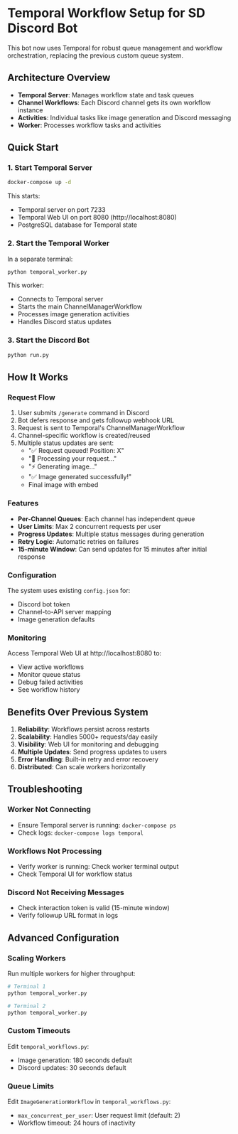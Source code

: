 # Temporal Workflow Setup for SD Discord Bot

This bot now uses Temporal for robust queue management and workflow orchestration, replacing the previous custom queue system.

## Architecture Overview

- **Temporal Server**: Manages workflow state and task queues
- **Channel Workflows**: Each Discord channel gets its own workflow instance
- **Activities**: Individual tasks like image generation and Discord messaging
- **Worker**: Processes workflow tasks and activities

## Quick Start

### 1. Start Temporal Server

```bash
docker-compose up -d
```

This starts:
- Temporal server on port 7233
- Temporal Web UI on port 8080 (http://localhost:8080)
- PostgreSQL database for Temporal state

### 2. Start the Temporal Worker

In a separate terminal:

```bash
python temporal_worker.py
```

This worker:
- Connects to Temporal server
- Starts the main ChannelManagerWorkflow
- Processes image generation activities
- Handles Discord status updates

### 3. Start the Discord Bot

```bash
python run.py
```

## How It Works

### Request Flow

1. User submits `/generate` command in Discord
2. Bot defers response and gets followup webhook URL
3. Request is sent to Temporal's ChannelManagerWorkflow
4. Channel-specific workflow is created/reused
5. Multiple status updates are sent:
   - "✅ Request queued! Position: X"
   - "🎨 Processing your request..."
   - "⚡ Generating image..."
   - "✅ Image generated successfully!"
   - Final image with embed

### Features

- **Per-Channel Queues**: Each channel has independent queue
- **User Limits**: Max 2 concurrent requests per user
- **Progress Updates**: Multiple status messages during generation
- **Retry Logic**: Automatic retries on failures
- **15-minute Window**: Can send updates for 15 minutes after initial response

### Configuration

The system uses existing `config.json` for:
- Discord bot token
- Channel-to-API server mapping
- Image generation defaults

### Monitoring

Access Temporal Web UI at http://localhost:8080 to:
- View active workflows
- Monitor queue status
- Debug failed activities
- See workflow history

## Benefits Over Previous System

1. **Reliability**: Workflows persist across restarts
2. **Scalability**: Handles 5000+ requests/day easily
3. **Visibility**: Web UI for monitoring and debugging
4. **Multiple Updates**: Send progress updates to users
5. **Error Handling**: Built-in retry and error recovery
6. **Distributed**: Can scale workers horizontally

## Troubleshooting

### Worker Not Connecting
- Ensure Temporal server is running: `docker-compose ps`
- Check logs: `docker-compose logs temporal`

### Workflows Not Processing
- Verify worker is running: Check worker terminal output
- Check Temporal UI for workflow status

### Discord Not Receiving Messages
- Check interaction token is valid (15-minute window)
- Verify followup URL format in logs

## Advanced Configuration

### Scaling Workers

Run multiple workers for higher throughput:

```bash
# Terminal 1
python temporal_worker.py

# Terminal 2  
python temporal_worker.py
```

### Custom Timeouts

Edit `temporal_workflows.py`:
- Image generation: 180 seconds default
- Discord updates: 30 seconds default

### Queue Limits

Edit `ImageGenerationWorkflow` in `temporal_workflows.py`:
- `max_concurrent_per_user`: User request limit (default: 2)
- Workflow timeout: 24 hours of inactivity